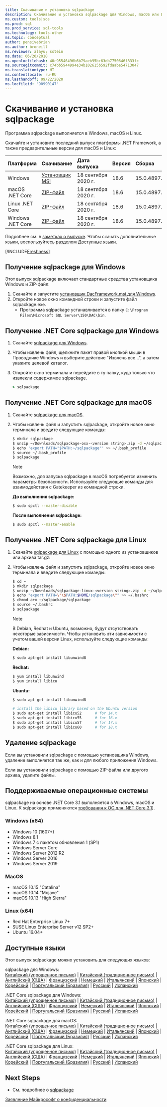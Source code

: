 ```yaml
---
title: Скачивание и установка sqlpackage
description: Скачивание и установка sqlpackage для Windows, macOS или Linux
ms.custom: tools|sos
ms.prod: sql
ms.prod_service: sql-tools
ms.technology: tools-other
ms.topic: conceptual
author: pensivebrian
ms.author: broneill
ms.reviewer: alayu; sstein
ms.date: 06/20/2018
ms.openlocfilehash: 40c95546496b6b79aeb95bc63db7750646f833fc
ms.sourcegitcommit: c74bb5944994e34b102615b592fdaabe54713047
ms.translationtype: HT
ms.contentlocale: ru-RU
ms.lasthandoff: 09/22/2020
ms.locfileid: "90990147"
---
```

# <a name="download-and-install-sqlpackage"></a>Скачивание и установка sqlpackage

Программа sqlpackage выполняется в Windows, macOS и Linux.

Скачайте и установите последний выпуск платформы .NET Framework, а также предварительные версии для macOS и Linux:

|Платформа|Скачивание|Дата выпуска|Версия|Сборка
|:---|:---|:---|:---|:---|
|Windows|[Установщик MSI](https://go.microsoft.com/fwlink/?linkid=2143544)|18 сентября 2020 г.| 18.6 | 15.0.4897.1 |
|macOS .NET Core |[ZIP-файл](https://go.microsoft.com/fwlink/?linkid=2143659)|18 сентября 2020 г.| 18.6| 15.0.4897.1 |
|Linux .NET Core |[ZIP-файл](https://go.microsoft.com/fwlink/?linkid=2143497)|18 сентября 2020 г.| 18.6| 15.0.4897.1 |
|Windows .NET Core |[ZIP-файл](https://go.microsoft.com/fwlink/?linkid=2143496)|18 сентября 2020 г.| 18.6| 15.0.4897.1 |

Подробнее см. в [заметках о выпуске](release-notes-sqlpackage.md). Чтобы скачать дополнительные языки, воспользуйтесь разделом [Доступные языки](#available-languages).

[!INCLUDE[Freshness](../includes/paragraph-content/fresh-note-steps-feedback.md)]

## <a name="get-sqlpackage-for-windows"></a>Получение sqlpackage для Windows

Этот выпуск sqlpackage включает стандартные средства установщика Windows и ZIP-файл: 

1. Скачайте и запустите [установщик DacFramework.msi для Windows](https://go.microsoft.com/fwlink/?linkid=2143544).
2. Откройте новое окно командной строки и запустите файл sqlpackage.exe.
    - Программа sqlpackage устанавливается в папку ```C:\Program Files\Microsoft SQL Server\150\DAC\bin```.

## <a name="get-sqlpackage-net-core-for-windows"></a>Получение .NET Core sqlpackage для Windows

1. Скачайте [sqlpackage для Windows](https://go.microsoft.com/fwlink/?linkid=2143496).
2. Чтобы извлечь файл, щелкните пакет правой кнопкой мыши в Проводнике Windows и выберите действие "Извлечь все...", а затем укажите целевой каталог.
3. Откройте окно терминала и перейдите в ту папку, куда только что извлекли содержимое sqlpackage.

   ```cmd
   > sqlpackage
   ```

## <a name="get-sqlpackage-net-core-for-macos"></a>Получение .NET Core sqlpackage для macOS

1. Скачайте [sqlpackage для macOS](https://go.microsoft.com/fwlink/?linkid=2143659).
2. Чтобы извлечь файл и запустить sqlpackage, откройте новое окно терминала и введите следующие команды:

   ```bash
   $ mkdir sqlpackage
   $ unzip ~/Downloads/sqlpackage-osx-<version string>.zip -d ~/sqlpackage 
   $ echo 'export PATH="$PATH:~/sqlpackage"' >> ~/.bash_profile
   $ source ~/.bash_profile
   $ sqlpackage
   ```

   > [!NOTE]
   > Возможно, для запуска sqlpackage в macOS потребуется изменить параметры безопасности. Используйте следующие команды для взаимодействия с Gatekeeper из командной строки.

   **До выполнения sqlpackage:**
   ```bash
   $ sudo spctl --master-disable
   ```

   **После выполнения sqlpackage:**
   ```bash
   $ sudo spctl --master-enable
   ```

## <a name="get-sqlpackage-net-core-for-linux"></a>Получение .NET Core sqlpackage для Linux

1. Скачайте [sqlpackage для Linux](https://go.microsoft.com/fwlink/?linkid=2143497) с помощью одного из установщиков или архива tar.gz:
2. Чтобы извлечь файл и запустить sqlpackage, откройте новое окно терминала и введите следующие команды:

   ```bash
   $ cd ~
   $ mkdir sqlpackage
   $ unzip ~/Downloads/sqlpackage-linux-<version string>.zip -d ~/sqlpackage 
   $ echo "export PATH=\"\$PATH:$HOME/sqlpackage\"" >> ~/.bashrc
   $ chmod a+x ~/sqlpackage/sqlpackage
   $ source ~/.bashrc
   $ sqlpackage
   ```

   > [!NOTE]
   > В Debian, Redhat и Ubuntu, возможно, будут отсутствовать некоторые зависимости. Чтобы установить эти зависимости с учетом вашей версии Linux, используйте следующие команды:

   **Debian:**

   ```bash
   $ sudo apt-get install libunwind8
   ```

   **Redhat:**

   ```bash
   $ yum install libunwind
   $ yum install libicu
   ```

   **Ubuntu:**

   ```bash
   $ sudo apt-get install libunwind8

   # install the libicu library based on the Ubuntu version
   $ sudo apt-get install libicu52      # for 14.x
   $ sudo apt-get install libicu55      # for 16.x
   $ sudo apt-get install libicu57      # for 17.x
   $ sudo apt-get install libicu60      # for 18.x
   ```

## <a name="uninstall-sqlpackage"></a>Удаление sqlpackage

Если вы установили sqlpackage с помощью установщика Windows, удаление выполняется так же, как и для любого приложения Windows.

Если вы установили sqlpackage с помощью ZIP-файла или другого архива, удалите файлы.

## <a name="supported-operating-systems"></a>Поддерживаемые операционные системы

sqlpackage на основе .NET Core 3.1 выполняется в Windows, macOS и Linux.  К sqlpackage применяются [требования к ОС для .NET Core 3.1](https://github.com/dotnet/core/blob/master/release-notes/3.1/3.1-supported-os.md)].

### <a name="windows-x64"></a>Windows (x64)

- Windows 10 (1607+)
- Windows 8.1
- Windows 7 с пакетом обновления 1 (SP1)
- Windows Server Core
- Windows Server 2012 R2
- Windows Server 2016
- Windows Server 2019

### <a name="macos"></a>MacOS

- macOS 10.15 "Catalina"
- macOS 10.14 "Mojave"
- macOS 10.13 "High Sierra"

### <a name="linux-x64"></a>Linux (x64)

- Red Hat Enterprise Linux 7+
- SUSE Linux Enterprise Server v12 SP2+
- Ubuntu 16.04+

## <a name="available-languages"></a>Доступные языки

Этот выпуск sqlpackage можно установить для следующих языков:

sqlpackage для Windows:  
[Китайский (упрощенное письмо)](https://go.microsoft.com/fwlink/?linkid=2143544&clcid=0x804) | [Китайский (традиционное письмо)](https://go.microsoft.com/fwlink/?linkid=2143544&clcid=0x404) | [Английский (США)](https://go.microsoft.com/fwlink/?linkid=2143544&clcid=0x409) | [Французский](https://go.microsoft.com/fwlink/?linkid=2143544&clcid=0x40c) | [Немецкий](https://go.microsoft.com/fwlink/?linkid=2143544&clcid=0x407) | [Итальянский](https://go.microsoft.com/fwlink/?linkid=2143544&clcid=0x410) | [Японский](https://go.microsoft.com/fwlink/?linkid=2143544&clcid=0x411) | [Корейский](https://go.microsoft.com/fwlink/?linkid=2143544&clcid=0x412) | [Португальский (Бразилия)](https://go.microsoft.com/fwlink/?linkid=2143544&clcid=0x416) | [Русский](https://go.microsoft.com/fwlink/?linkid=2143544&clcid=0x419) | [Испанский](https://go.microsoft.com/fwlink/?linkid=2143544&clcid=0x40a)

.NET Core sqlpackage для Windows:  
[Китайский (упрощенное письмо)](https://go.microsoft.com/fwlink/?linkid=2143496&clcid=0x804) | [Китайский (традиционное письмо)](https://go.microsoft.com/fwlink/?linkid=2143496&clcid=0x404) | [Английский (США)](https://go.microsoft.com/fwlink/?linkid=2143496&clcid=0x409) | [Французский](https://go.microsoft.com/fwlink/?linkid=2143496&clcid=0x40c) | [Немецкий](https://go.microsoft.com/fwlink/?linkid=2143496&clcid=0x407) | [Итальянский](https://go.microsoft.com/fwlink/?linkid=2143496&clcid=0x410) | [Японский](https://go.microsoft.com/fwlink/?linkid=2143496&clcid=0x411) | [Корейский](https://go.microsoft.com/fwlink/?linkid=2143496&clcid=0x412) | [Португальский (Бразилия)](https://go.microsoft.com/fwlink/?linkid=2143496&clcid=0x416) | [Русский](https://go.microsoft.com/fwlink/?linkid=2143496&clcid=0x419) | [Испанский](https://go.microsoft.com/fwlink/?linkid=2143496&clcid=0x40a)

.NET Core sqlpackage для macOS:  
[Китайский (упрощенное письмо)](https://go.microsoft.com/fwlink/?linkid=2143659&clcid=0x804) | [Китайский (традиционное письмо)](https://go.microsoft.com/fwlink/?linkid=2143659&clcid=0x404) | [Английский (США)](https://go.microsoft.com/fwlink/?linkid=2143659&clcid=0x409) | [Французский](https://go.microsoft.com/fwlink/?linkid=2143659&clcid=0x40c) | [Немецкий](https://go.microsoft.com/fwlink/?linkid=2143659&clcid=0x407) | [Итальянский](https://go.microsoft.com/fwlink/?linkid=2143659&clcid=0x410) | [Японский](https://go.microsoft.com/fwlink/?linkid=2143659&clcid=0x411) | [Корейский](https://go.microsoft.com/fwlink/?linkid=2143659&clcid=0x412) | [Португальский (Бразилия)](https://go.microsoft.com/fwlink/?linkid=2143659&clcid=0x416) | [Русский](https://go.microsoft.com/fwlink/?linkid=2143659&clcid=0x419) | [Испанский](https://go.microsoft.com/fwlink/?linkid=2143659&clcid=0x40a)

.NET Core sqlpackage для Linux:  
[Китайский (упрощенное письмо)](https://go.microsoft.com/fwlink/?linkid=2143497&clcid=0x804) | [Китайский (традиционное письмо)](https://go.microsoft.com/fwlink/?linkid=2143497&clcid=0x404) | [Английский (США)](https://go.microsoft.com/fwlink/?linkid=2143497&clcid=0x409) | [Французский](https://go.microsoft.com/fwlink/?linkid=2143497&clcid=0x40c) | [Немецкий](https://go.microsoft.com/fwlink/?linkid=2143497&clcid=0x407) | [Итальянский](https://go.microsoft.com/fwlink/?linkid=2143497&clcid=0x410) | [Японский](https://go.microsoft.com/fwlink/?linkid=2143497&clcid=0x411) | [Корейский](https://go.microsoft.com/fwlink/?linkid=2143497&clcid=0x412) | [Португальский (Бразилия)](https://go.microsoft.com/fwlink/?linkid=2143497&clcid=0x416) | [Русский](https://go.microsoft.com/fwlink/?linkid=2143497&clcid=0x419) | [Испанский](https://go.microsoft.com/fwlink/?linkid=2143497&clcid=0x40a)

## <a name="next-steps"></a>Next Steps

- См. подробнее о [sqlpackage](sqlpackage.md)

[Заявление Майкрософт о конфиденциальности](https://go.microsoft.com/fwlink/?LinkId=521839)
